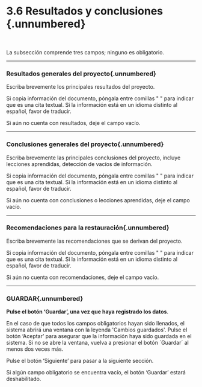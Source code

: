#  3.6 **Resultados y conclusiones**  {.unnumbered}

<br>

La subsección comprende tres campos; ninguno es obligatorio.

----

### **Resultados generales del proyecto**{.unnumbered}
Escriba brevemente los principales resultados del proyecto.

Si copia información del documento, póngala entre comillas " " para indicar que es una cita textual. Si la información está en un idioma distinto al español, favor de traducir.

Si aún no cuenta con resultados, deje el campo vacío.

----

### **Conclusiones generales del proyecto**{.unnumbered}
Escriba brevemente las principales conclusiones del proyecto, incluye lecciones aprendidas, detección de vacíos de información.

Si copia información del documento, póngala entre comillas " " para indicar que es una cita textual. Si la información está en un idioma distinto al español, favor de traducir.

Si aún no cuenta con conclusiones o lecciones aprendidas, deje el campo vacío.

----


### **Recomendaciones para la restauración**{.unnumbered}
Escriba brevemente las recomendaciones que se derivan del proyecto.

Si copia información del documento, póngala entre comillas " " para indicar que es una cita textual. Si la información está en un idioma distinto al español, favor de traducir.

Si aún no cuenta con recomendaciones, deje el campo vacío.


----

### **GUARDAR**{.unnumbered}

**Pulse el botón ‘Guardar’, una vez que haya registrado los datos**.

En el caso de que todos los campos obligatorios hayan sido llenados, el sistema abrirá una ventana con la leyenda 'Cambios guardados'. Pulse el botón ‘Aceptar’ para asegurar que la información haya sido guardada en el sistema. Si no se abre la ventana, vuelva a presionar el botón ´Guardar´ al menos dos veces más.

Pulse el botón ‘Siguiente’ para pasar a la siguiente sección. 

Si algún campo obligatorio se encuentra vacío, el botón ‘Guardar’ estará deshabilitado.
